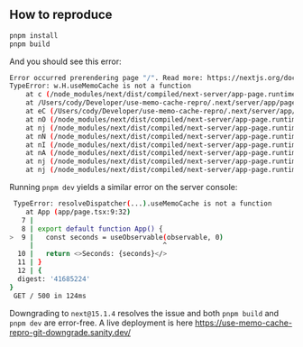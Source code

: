 ## How to reproduce

```bash
pnpm install
pnpm build
```

And you should see this error:

```bash
Error occurred prerendering page "/". Read more: https://nextjs.org/docs/messages/prerender-error
TypeError: w.H.useMemoCache is not a function
    at c (/node_modules/next/dist/compiled/next-server/app-page.runtime.prod.js:68:4306)
    at /Users/cody/Developer/use-memo-cache-repro/.next/server/app/page.js:1:25800
    at eC (/Users/cody/Developer/use-memo-cache-repro/.next/server/app/page.js:1:27452)
    at nO (/node_modules/next/dist/compiled/next-server/app-page.runtime.prod.js:20:45681)
    at nj (/node_modules/next/dist/compiled/next-server/app-page.runtime.prod.js:20:47456)
    at nN (/node_modules/next/dist/compiled/next-server/app-page.runtime.prod.js:20:65255)
    at nI (/node_modules/next/dist/compiled/next-server/app-page.runtime.prod.js:20:62886)
    at nA (/node_modules/next/dist/compiled/next-server/app-page.runtime.prod.js:20:46033)
    at nj (/node_modules/next/dist/compiled/next-server/app-page.runtime.prod.js:20:47502)
    at nj (/node_modules/next/dist/compiled/next-server/app-page.runtime.prod.js:20:62237)
```

Running `pnpm dev` yields a similar error on the server console:

```bash
 TypeError: resolveDispatcher(...).useMemoCache is not a function
    at App (app/page.tsx:9:32)
   7 |
   8 | export default function App() {
>  9 |   const seconds = useObservable(observable, 0)
     |                                ^
  10 |   return <>Seconds: {seconds}</>
  11 | }
  12 | {
  digest: '41685224'
}
 GET / 500 in 124ms
```

Downgrading to `next@15.1.4` resolves the issue and both `pnpm build` and `pnpm dev` are error-free.
A live deployment is here https://use-memo-cache-repro-git-downgrade.sanity.dev/
